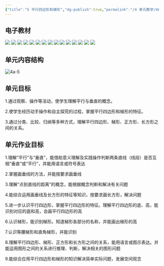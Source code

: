```yaml
---
{"title":"5 平行四边形和梯形","dg-publish":true,"permalink":"/4 单元教学/4A 四上/5 平行四边形和梯形/","dgPassFrontmatter":true,"noteIcon":""}
---
```



## 电子教材

<p class="grid-4">
	<img loading="lazy" decoding="async" src="https://book.pep.com.cn/1221001401141/files/mobile/62.jpg">
	<img loading="lazy" decoding="async" src="https://book.pep.com.cn/1221001401141/files/mobile/63.jpg">
	<img loading="lazy" decoding="async" src="https://book.pep.com.cn/1221001401141/files/mobile/64.jpg">
	<img loading="lazy" decoding="async" src="https://book.pep.com.cn/1221001401141/files/mobile/65.jpg">
	<img loading="lazy" decoding="async" src="https://book.pep.com.cn/1221001401141/files/mobile/66.jpg">
	<img loading="lazy" decoding="async" src="https://book.pep.com.cn/1221001401141/files/mobile/67.jpg">
	<img loading="lazy" decoding="async" src="https://book.pep.com.cn/1221001401141/files/mobile/68.jpg">
	<img loading="lazy" decoding="async" src="https://book.pep.com.cn/1221001401141/files/mobile/69.jpg">
	<img loading="lazy" decoding="async" src="https://book.pep.com.cn/1221001401141/files/mobile/70.jpg">
	<img loading="lazy" decoding="async" src="https://book.pep.com.cn/1221001401141/files/mobile/71.jpg">
	<img loading="lazy" decoding="async" src="https://book.pep.com.cn/1221001401141/files/mobile/72.jpg">
	<img loading="lazy" decoding="async" src="https://book.pep.com.cn/1221001401141/files/mobile/73.jpg">
	<img loading="lazy" decoding="async" src="https://book.pep.com.cn/1221001401141/files/mobile/74.jpg">
	<img loading="lazy" decoding="async" src="https://book.pep.com.cn/1221001401141/files/mobile/75.jpg">
	<img loading="lazy" decoding="async" src="https://book.pep.com.cn/1221001401141/files/mobile/76.jpg">
</p>
	

## 单元内容结构

![4a-5](https://r2.edui123.com/2023/05/4a-5.png)

## 单元目标

1.通过观察、操作等活动，使学生理解平行与垂直的概念。

2.使学生经历动手操作和自主探究的过程，掌握平行四边形和梯形的特征。

3.通过分类、比较、归纳等多种方式，理解平行四边形、梯形、正方形、长方形之间的关系。

## 单元作业目标

1.理解“平行”与“垂直”，能借助意义理解及实践操作判断两条直线（线段）是否互相“垂直”或“平行”，并能用语言或符号表达

2.掌握画垂线的方法，并能按要求画垂线

3.理解“点到直线的距离”的概念，能根据概念判断和解决有关问题

4.能综合运用画垂线及长方形的特征等知识，按要求画长方形，解决问题

5.进一步认识平行四边形，掌握平行四边形的特征。理解平行四边形的底、高，能识别对应的底和高，会画平行四边形的高

6.认识梯形，能识别梯形。知道梯形各部分的名称，并能画出梯形的高

7.认识等腰梯形和直角梯形，并能识别

8.理解平行四边形、梯形、正方形和长方形之间的关系，能用语言或图示表达。并能运用图形之间的关系进行推理、判断，解决相关的图形问题

9.能综合应用平行四边形和梯形的知识解决简单实际问题，发展空间观念
